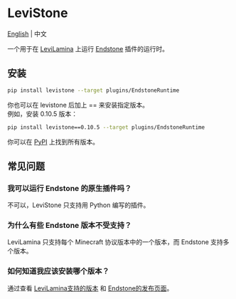 # LeviStone

[English](README.md) | 中文

一个用于在 [LeviLamina](https://github.com/LiteLDev/LeviLamina) 上运行 [Endstone](https://github.com/EndstoneMC/endstone) 插件的运行时。

## 安装

```bash
pip install levistone --target plugins/EndstoneRuntime
```
你也可以在 levistone 后加上 == 来安装指定版本。  
例如，安装 0.10.5 版本：
```bash
pip install levistone==0.10.5 --target plugins/EndstoneRuntime
```
你可以在 [PyPI](https://pypi.org/project/levistone/#history) 上找到所有版本。

## 常见问题

### 我可以运行 Endstone 的原生插件吗？

不可以，LeviStone 只支持用 Python 编写的插件。

### 为什么有些 Endstone 版本不受支持？

LeviLamina 只支持每个 Minecraft 协议版本中的一个版本，而 Endstone 支持多个版本。

### 如何知道我应该安装哪个版本？

通过查看 [LeviLamina支持的版本](https://lamina.levimc.org/zh/versions/) 和 [Endstone的发布页面](https://github.com/EndstoneMC/endstone/releases)。